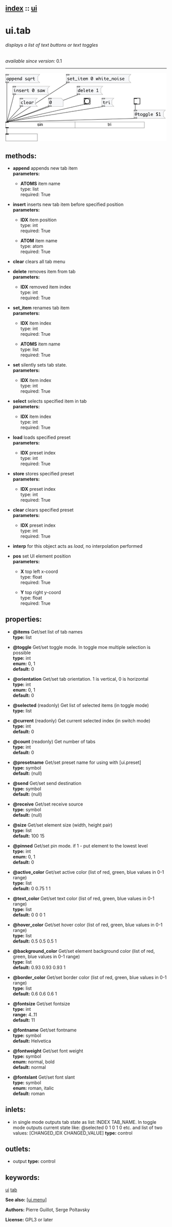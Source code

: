[index](index.html) :: [ui](category_ui.html)
---

# ui.tab

###### displays a list of text buttons or text toggles

*available since version:* 0.1

---




[![example](../examples/img/ui.tab.jpg)](../examples/pd/ui.tab.pd)





## methods:

* **append**
appends new tab item<br>
  __parameters:__
  - **ATOMS** item name<br>
    type: list <br>
    required: True <br>

* **insert**
inserts new tab item before specified position<br>
  __parameters:__
  - **IDX** item position<br>
    type: int <br>
    required: True <br>

  - **ATOM** item name<br>
    type: atom <br>
    required: True <br>

* **clear**
clears all tab menu<br>

* **delete**
removes item from tab<br>
  __parameters:__
  - **IDX** removed item index<br>
    type: int <br>
    required: True <br>

* **set_item**
renames tab item<br>
  __parameters:__
  - **IDX** item index<br>
    type: int <br>
    required: True <br>

  - **ATOMS** item name<br>
    type: list <br>
    required: True <br>

* **set**
silently sets tab state.<br>
  __parameters:__
  - **IDX** item index<br>
    type: int <br>
    required: True <br>

* **select**
selects specified item in tab<br>
  __parameters:__
  - **IDX** item index<br>
    type: int <br>
    required: True <br>

* **load**
loads specified preset<br>
  __parameters:__
  - **IDX** preset index<br>
    type: int <br>
    required: True <br>

* **store**
stores specified preset<br>
  __parameters:__
  - **IDX** preset index<br>
    type: int <br>
    required: True <br>

* **clear**
clears specified preset<br>
  __parameters:__
  - **IDX** preset index<br>
    type: int <br>
    required: True <br>

* **interp**
for this object acts as *load*, no interpolation performed<br>

* **pos**
set UI element position<br>
  __parameters:__
  - **X** top left x-coord<br>
    type: float <br>
    required: True <br>

  - **Y** top right y-coord<br>
    type: float <br>
    required: True <br>




## properties:

* **@items** 
Get/set list of tab names<br>
__type:__ list<br>

* **@toggle** 
Get/set toggle mode. In toggle moe multiple selection is possible<br>
__type:__ int<br>
__enum:__ 0, 1<br>
__default:__ 0<br>

* **@orientation** 
Get/set tab orientation. 1 is vertical, 0 is horizontal<br>
__type:__ int<br>
__enum:__ 0, 1<br>
__default:__ 0<br>

* **@selected** (readonly)
Get list of selected items (in toggle mode)<br>
__type:__ list<br>

* **@current** (readonly)
Get current selected index (in switch mode)<br>
__type:__ int<br>
__default:__ 0<br>

* **@count** (readonly)
Get number of tabs<br>
__type:__ int<br>
__default:__ 0<br>

* **@presetname** 
Get/set preset name for using with [ui.preset]<br>
__type:__ symbol<br>
__default:__ (null)<br>

* **@send** 
Get/set send destination<br>
__type:__ symbol<br>
__default:__ (null)<br>

* **@receive** 
Get/set receive source<br>
__type:__ symbol<br>
__default:__ (null)<br>

* **@size** 
Get/set element size (width, height pair)<br>
__type:__ list<br>
__default:__ 100 15<br>

* **@pinned** 
Get/set pin mode. if 1 - put element to the lowest level<br>
__type:__ int<br>
__enum:__ 0, 1<br>
__default:__ 0<br>

* **@active_color** 
Get/set active color (list of red, green, blue values in 0-1 range)<br>
__type:__ list<br>
__default:__ 0 0.75 1 1<br>

* **@text_color** 
Get/set text color (list of red, green, blue values in 0-1 range)<br>
__type:__ list<br>
__default:__ 0 0 0 1<br>

* **@hover_color** 
Get/set hover color (list of red, green, blue values in 0-1 range)<br>
__type:__ list<br>
__default:__ 0.5 0.5 0.5 1<br>

* **@background_color** 
Get/set element background color (list of red, green, blue values in 0-1 range)<br>
__type:__ list<br>
__default:__ 0.93 0.93 0.93 1<br>

* **@border_color** 
Get/set border color (list of red, green, blue values in 0-1 range)<br>
__type:__ list<br>
__default:__ 0.6 0.6 0.6 1<br>

* **@fontsize** 
Get/set fontsize<br>
__type:__ int<br>
__range:__ 4..11<br>
__default:__ 11<br>

* **@fontname** 
Get/set fontname<br>
__type:__ symbol<br>
__default:__ Helvetica<br>

* **@fontweight** 
Get/set font weight<br>
__type:__ symbol<br>
__enum:__ normal, bold<br>
__default:__ normal<br>

* **@fontslant** 
Get/set font slant<br>
__type:__ symbol<br>
__enum:__ roman, italic<br>
__default:__ roman<br>



## inlets:

* in single mode outputs tab state as list: INDEX TAB_NAME. In
                toggle mode outputs current state like: @selected 0 1 0 1 0 etc. and list of two
                values: [CHANGED_IDX CHANGED_VALUE] 
__type:__ control<br>



## outlets:

* output
__type:__ control<br>



## keywords:

[ui](keywords/ui.html)
[tab](keywords/tab.html)



**See also:**
[\[ui.menu\]](ui.menu.html)




**Authors:** Pierre Guillot, Serge Poltavsky




**License:** GPL3 or later





